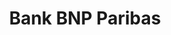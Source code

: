 ---
facebook: https://www.facebook.com/mabanque.bnpparibas
instagram: https://instagram.com/bnpparibas
linkedin: https://linkedin.com/company/bnp-paribas
logohandle: bnpparibas
pinterest: https://pinterest.com/bnpparibas
sort: bnpparibas
title: Bank BNP Paribas
twitter: https://x.com/BNPParibas
website: https://group.bnpparibas/en/
wikipedia: https://en.wikipedia.org/wiki/BNP_Paribas
youtube: https://youtube.com/user/BNPParibas
---